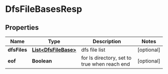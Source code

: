 # DfsFileBasesResp

## Properties
Name | Type | Description | Notes
------------ | ------------- | ------------- | -------------
**dfsFiles** | [**List&lt;DfsFileBase&gt;**](DfsFileBase.md) | dfs file list |  [optional]
**eof** | **Boolean** | for ls directory, set to true when reach end |  [optional]
